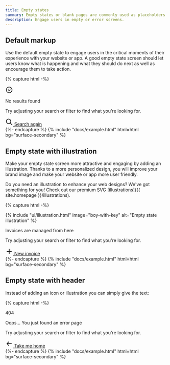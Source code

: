 ```yaml
---
title: Empty states
summary: Empty states or blank pages are commonly used as placeholders for first-use, empty data or error screens. Their aim is to engage users when there is no content to display and that is why their design is extremely important from the point of view of the user experience of your website or app.
description: Engage users in empty or error screens.
---
```


## Default markup

Use the default empty state to engage users in the critical moments of their experience with your website or app. A good empty state screen should let users know what is happening and what they should do next as well as encourage them to take action.

{% capture html -%}
<div class="empty">
  <div class="empty-icon">
    <svg
      xmlns="http://www.w3.org/2000/svg"
      class="icon"
      width="24"
      height="24"
      viewBox="0 0 24 24"
      stroke-width="2"
      stroke="currentColor"
      fill="none"
      stroke-linecap="round"
      stroke-linejoin="round"
    >
      <path stroke="none" d="M0 0h24v24H0z" fill="none" />
      <circle cx="12" cy="12" r="9" />
      <line x1="9" y1="10" x2="9.01" y2="10" />
      <line x1="15" y1="10" x2="15.01" y2="10" />
      <path d="M9.5 15.25a3.5 3.5 0 0 1 5 0" />
    </svg>
  </div>
  <p class="empty-title">No results found</p>
  <p class="empty-subtitle text-secondary">
    Try adjusting your search or filter to find what you're looking for.
  </p>
  <div class="empty-action">
    <a href="#" class="btn btn-primary">
      <svg
        xmlns="http://www.w3.org/2000/svg"
        class="icon"
        width="24"
        height="24"
        viewBox="0 0 24 24"
        stroke-width="2"
        stroke="currentColor"
        fill="none"
        stroke-linecap="round"
        stroke-linejoin="round"
      >
        <path stroke="none" d="M0 0h24v24H0z" fill="none" />
        <circle cx="10" cy="10" r="7" />
        <line x1="21" y1="21" x2="15" y2="15" />
      </svg>
      Search again
    </a>
  </div>
</div>
{%- endcapture %}
{% include "docs/example.html" html=html bg="surface-secondary" %}

## Empty state with illustration

Make your empty state screen more attractive and engaging by adding an illustration. Thanks to a more personalized design, you will improve your brand image and make your website or app more user friendly.

Do you need an illustration to enhance your web designs? We've got something for you! Check out our premium SVG [illustrations]({{ site.homepage }}/illustrations).

{% capture html -%}
<div class="empty">
  <div class="empty-img">
    {% include "ui/illustration.html" image="boy-with-key" alt="Empty state illustration" %}
  </div>
  <p class="empty-title">Invoices are managed from here</p>
  <p class="empty-subtitle text-secondary">
    Try adjusting your search or filter to find what you're looking for.
  </p>
  <div class="empty-action">
    <a href="#" class="btn btn-primary">
      <svg
        xmlns="http://www.w3.org/2000/svg"
        class="icon"
        width="24"
        height="24"
        viewBox="0 0 24 24"
        stroke-width="2"
        stroke="currentColor"
        fill="none"
        stroke-linecap="round"
        stroke-linejoin="round"
      >
        <path stroke="none" d="M0 0h24v24H0z" fill="none" />
        <line x1="12" y1="5" x2="12" y2="19" />
        <line x1="5" y1="12" x2="19" y2="12" />
      </svg>
      New invoice
    </a>
  </div>
</div>
{%- endcapture %}
{% include "docs/example.html" html=html bg="surface-secondary" %}

## Empty state with header

Instead of adding an icon or illustration you can simply give the text:

{% capture html -%}
<div class="empty">
  <div class="empty-header">404</div>
  <p class="empty-title">Oops… You just found an error page</p>
  <p class="empty-subtitle text-secondary">
    Try adjusting your search or filter to find what you're looking for.
  </p>
  <div class="empty-action">
    <a href="#" class="btn btn-primary">
      <svg
        xmlns="http://www.w3.org/2000/svg"
        class="icon"
        width="24"
        height="24"
        viewBox="0 0 24 24"
        stroke-width="2"
        stroke="currentColor"
        fill="none"
        stroke-linecap="round"
        stroke-linejoin="round"
      >
        <path stroke="none" d="M0 0h24v24H0z" fill="none" />
        <line x1="5" y1="12" x2="19" y2="12" />
        <line x1="5" y1="12" x2="11" y2="18" />
        <line x1="5" y1="12" x2="11" y2="6" />
      </svg>
      Take me home
    </a>
  </div>
</div>
{%- endcapture %}
{% include "docs/example.html" html=html bg="surface-secondary" %}

